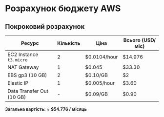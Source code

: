 # Розрахунок бюджету AWS

##  Покроковий розрахунок

| Ресурс | Кількість | Ціна  | Всього (USD/міс) |
|--|-|--|--|
| EC2 Instance `t3.micro` | 2 | $0.0104/hour | $14.976 |
| NAT Gateway | 1 | $0.045 | $33.30 |
| EBS gp3 (10 GB) | 2 | $0.10/GB | $2 |
| Elastic IP | 1 | $0.005/hour | $3.60 |
| Data Transfer Out (10 GB) | - | $0.09/GB | $0.90 |

**Загальна вартість:** ≈ **$54.776 / місяць**
